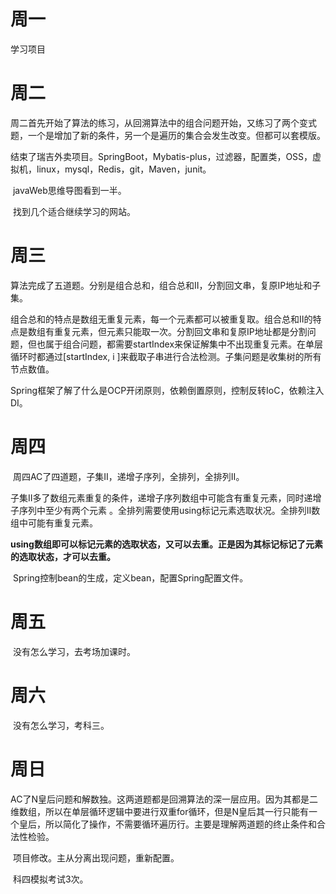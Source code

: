 # 周一

学习项目

# 周二

​	周二首先开始了算法的练习，从回溯算法中的组合问题开始，又练习了两个变式题，一个是增加了新的条件，另一个是遍历的集合会发生改变。但都可以套模版。

​	结束了瑞吉外卖项目。SpringBoot，Mybatis-plus，过滤器，配置类，OSS，虚拟机，linux，mysql，Redis，git，Maven，junit。

​	javaWeb思维导图看到一半。

​	找到几个适合继续学习的网站。

# 周三

​	算法完成了五道题。分别是组合总和，组合总和II，分割回文串，复原IP地址和子集。

​	组合总和的特点是数组无重复元素，每一个元素都可以被重复取。组合总和II的特点是数组有重复元素，但元素只能取一次。分割回文串和复原IP地址都是分割问题，但也属于组合问题，都需要startIndex来保证解集中不出现重复元素。在单层循环时都通过[startIndex, i ]来截取子串进行合法检测。子集问题是收集树的所有节点数值。

​	Spring框架了解了什么是OCP开闭原则，依赖倒置原则，控制反转IoC，依赖注入DI。

# 周四

​	周四AC了四道题，子集II，递增子序列，全排列，全排列II。

​	子集II多了数组元素重复的条件，递增子序列数组中可能含有重复元素，同时递增子序列中至少有两个元素 。全排列需要使用using标记元素选取状况。全排列II数组中可能有重复元素。	

​	**using数组即可以标记元素的选取状态，又可以去重。正是因为其标记标记了元素的选取状态，才可以去重。** 

​	Spring控制bean的生成，定义bean，配置Spring配置文件。

# 周五

​	没有怎么学习，去考场加课时。

# 周六

​	没有怎么学习，考科三。

# 周日

​	AC了N皇后问题和解数独。这两道题都是回溯算法的深一层应用。因为其都是二维数组，所以在单层循环逻辑中要进行双重for循环，但是N皇后其一行只能有一个皇后，所以简化了操作，不需要循环遍历行。主要是理解两道题的终止条件和合法性检验。

​	项目修改。主从分离出现问题，重新配置。

​	科四模拟考试3次。

















